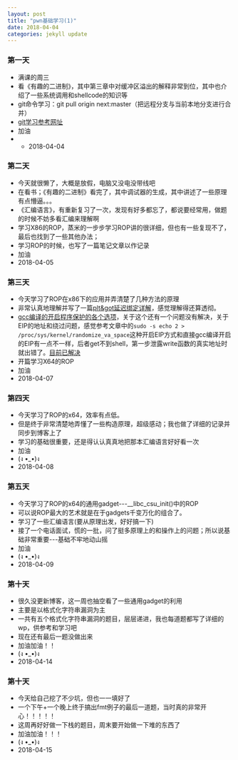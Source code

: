 ```yaml
---
layout: post
title: "pwn基础学习(1)"
date: 2018-04-04 
categories: jekyll update
---
```


### 第一天
+ 满课的周三
+ 看《有趣的二进制》，其中第三章中对缓冲区溢出的解释非常到位，其中也介绍了一些系统调用和shellcode的知识等
+ git命令学习：git pull origin next:master（把远程分支与当前本地分支进行合并）
+ [git学习参考网址](https://www.yiibai.com/git/)
+ 加油
+ + 2018-04-04

### 第二天
+ 今天就很懒了，大概是放假，电脑又没电没带线吧
+ 在看书；《有趣的二进制》看完了，其中调试器的生成，其中讲述了一些原理有点懵逼。。。
+ 《汇编语言》，有重新复习了一次，发现有好多都忘了，都说要经常用，做题的时候不妨多看汇编来理解啊
+ 学习X86的ROP，蒸米的一步步学习ROP讲的很详细，但也有一些复现不了，最后也找到了一些其他办法；
+ 学习ROP的时候，也写了一篇笔记文章以作记录
+ 加油
+ 2018-04-05

### 第三天
+ 今天学习了ROP在x86下的应用并弄清楚了几种方法的原理
+ 非常认真地理解并写了一篇[plt&got延迟绑定详解](https://zoepla.github.io/2018/04/%E9%9D%9E%E5%B8%B8%E8%AF%A6%E7%BB%86%E8%A7%A3%E9%87%8Aplt&got/)，感觉理解得还算透彻。
+ [gcc编译的开启程序保护的各个选项](https://zoepla.github.io/2018/04/gcc%E7%9A%84%E7%BC%96%E8%AF%91%E5%85%B3%E4%BA%8E%E7%A8%8B%E5%BA%8F%E4%BF%9D%E6%8A%A4%E5%BC%80%E5%90%AF%E7%9A%84%E9%80%89%E9%A1%B9/)，关于这个还有一个问题没有解决，关于EIP的地址和绕过问题，感觉参考文章中的`sudo -s echo 2 > /proc/sys/kernel/randomize_va_space`这种开启EIP方式和直接gcc编译开启的EIP有一点不一样，后者get不到shell，第一步泄露write函数的真实地址时就出错了。[目前已解决](https://zoepla.github.io/2018/04/%E4%B8%80%E6%AD%A5%E4%B8%80%E6%AD%A5%E5%AD%A6ROP%E4%B9%8Blinux_x64%E7%AF%87/)
+ 开篇学习X64的ROP
+ 加油
+ 2018-04-07

### 第四天
+ 今天学习了ROP的x64，效率有点低。
+ 但是终于非常清楚地弄懂了一些构造原理，超级感动；我也做了详细的记录并同步到博客上了
+ 学习的基础很重要，还是得认认真真地把那本汇编语言好好看一次
+ 加油
+ (ง •_•)ง
+ 2018-04-08

### 第五天
+ 今天学习了ROP的x64的通用gadget---__libc_csu_init()中的ROP
+ 可以说ROP最大的艺术就是在于gadgets千变万化的组合了。
+ 学习了一些汇编语言(要从原理出发，好好搞一下)
+ 接了一个电话面试，慌的一批，问了挺多原理上的和操作上的问题；所以说基础非常重要---基础不牢地动山摇
+ 加油
+ (ง •_•)ง
+ 2018-04-09


### 第十天
+ 很久没更新博客，这一周也抽空看了一些通用gadget的利用
+ 主要是以格式化字符串漏洞为主
+ 一共有五个格式化字符串漏洞的题目，层层递进，我也每道题都写了详细的wp，供参考和学习吧
+ 现在还有最后一题没做出来
+ 加油加油！！
+ (ง •_•)ง
+ 2018-04-14

### 第十天
+ 今天给自己挖了不少坑，但也一一填好了
+ 一个下午+一个晚上终于搞出fmt例子的最后一道题，当时真的非常开心！！！！！
+ 这周再好好做一下栈的题目，周末要开始做一下堆的东西了
+ 加油加油！！！
+ (ง •_•)ง
+ 2018-04-15